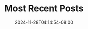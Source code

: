 ---
date: 2024-11-28T04:14:54-08:00
draft: false
title: 'Most Recent Posts'
genres:
- mystery
- romance

cascade:  
    params:
        author: Sloane
        banner: /images/Olivia.png
tags:
- red
- blue
summary: read the latest blog posts
---